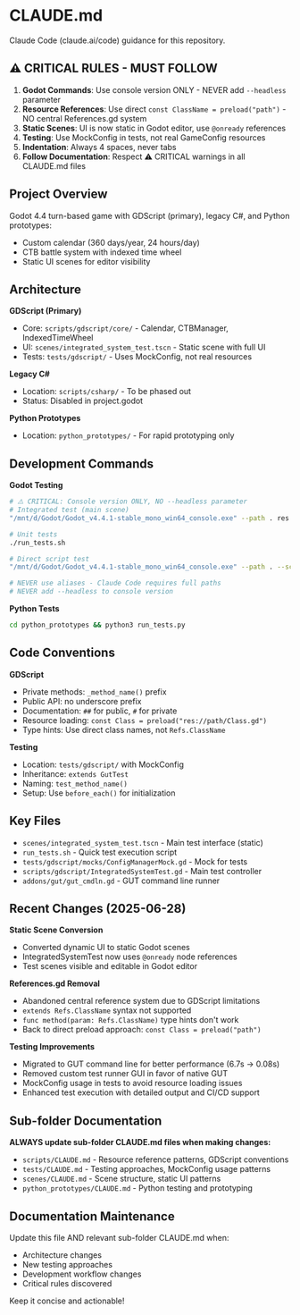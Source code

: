 # CLAUDE.md

Claude Code (claude.ai/code) guidance for this repository.

## ⚠️ CRITICAL RULES - MUST FOLLOW

1. **Godot Commands**: Use console version ONLY - NEVER add `--headless` parameter
2. **Resource References**: Use direct `const ClassName = preload("path")` - NO central References.gd system
3. **Static Scenes**: UI is now static in Godot editor, use `@onready` references
4. **Testing**: Use MockConfig in tests, not real GameConfig resources
5. **Indentation**: Always 4 spaces, never tabs
6. **Follow Documentation**: Respect ⚠️ CRITICAL warnings in all CLAUDE.md files

## Project Overview

Godot 4.4 turn-based game with GDScript (primary), legacy C#, and Python prototypes:
- Custom calendar (360 days/year, 24 hours/day)  
- CTB battle system with indexed time wheel
- Static UI scenes for editor visibility

## Architecture

**GDScript (Primary)**
- Core: `scripts/gdscript/core/` - Calendar, CTBManager, IndexedTimeWheel
- UI: `scenes/integrated_system_test.tscn` - Static scene with full UI
- Tests: `tests/gdscript/` - Uses MockConfig, not real resources

**Legacy C#** 
- Location: `scripts/csharp/` - To be phased out
- Status: Disabled in project.godot

**Python Prototypes**
- Location: `python_prototypes/` - For rapid prototyping only

## Development Commands

**Godot Testing**
```bash
# ⚠️ CRITICAL: Console version ONLY, NO --headless parameter
# Integrated test (main scene)
"/mnt/d/Godot/Godot_v4.4.1-stable_mono_win64_console.exe" --path . res://scenes/integrated_system_test.tscn

# Unit tests  
./run_tests.sh

# Direct script test
"/mnt/d/Godot/Godot_v4.4.1-stable_mono_win64_console.exe" --path . --script tests/run_tests.gd

# NEVER use aliases - Claude Code requires full paths
# NEVER add --headless to console version
```

**Python Tests**
```bash
cd python_prototypes && python3 run_tests.py
```

## Code Conventions

**GDScript**
- Private methods: `_method_name()` prefix
- Public API: no underscore prefix  
- Documentation: `##` for public, `#` for private
- Resource loading: `const Class = preload("res://path/Class.gd")`
- Type hints: Use direct class names, not `Refs.ClassName`

**Testing**
- Location: `tests/gdscript/` with MockConfig
- Inheritance: `extends GutTest`
- Naming: `test_method_name()`
- Setup: Use `before_each()` for initialization

## Key Files

- `scenes/integrated_system_test.tscn` - Main test interface (static)
- `run_tests.sh` - Quick test execution script
- `tests/gdscript/mocks/ConfigManagerMock.gd` - Mock for tests
- `scripts/gdscript/IntegratedSystemTest.gd` - Main test controller
- `addons/gut/gut_cmdln.gd` - GUT command line runner

## Recent Changes (2025-06-28)

**Static Scene Conversion**
- Converted dynamic UI to static Godot scenes
- IntegratedSystemTest now uses `@onready` node references
- Test scenes visible and editable in Godot editor

**References.gd Removal**
- Abandoned central reference system due to GDScript limitations
- `extends Refs.ClassName` syntax not supported
- `func method(param: Refs.ClassName)` type hints don't work
- Back to direct preload approach: `const Class = preload("path")`

**Testing Improvements**  
- Migrated to GUT command line for better performance (6.7s → 0.08s)
- Removed custom test runner GUI in favor of native GUT
- MockConfig usage in tests to avoid resource loading issues
- Enhanced test execution with detailed output and CI/CD support

## Sub-folder Documentation

**ALWAYS update sub-folder CLAUDE.md files when making changes:**

- `scripts/CLAUDE.md` - Resource reference patterns, GDScript conventions
- `tests/CLAUDE.md` - Testing approaches, MockConfig usage patterns  
- `scenes/CLAUDE.md` - Scene structure, static UI patterns
- `python_prototypes/CLAUDE.md` - Python testing and prototyping

## Documentation Maintenance

Update this file AND relevant sub-folder CLAUDE.md when:
- Architecture changes
- New testing approaches  
- Development workflow changes
- Critical rules discovered

Keep it concise and actionable!